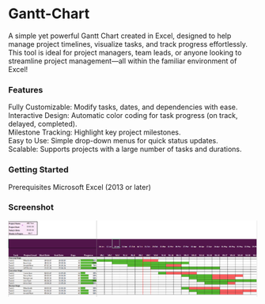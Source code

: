 # Gantt-Chart
A simple yet powerful Gantt Chart created in Excel, designed to help manage project timelines, visualize tasks, and track progress effortlessly. This tool is ideal for project managers, team leads, or anyone looking to streamline project management—all within the familiar environment of Excel!

### Features
Fully Customizable: Modify tasks, dates, and dependencies with ease.<br>
Interactive Design: Automatic color coding for task progress (on track, delayed, completed).<br>
Milestone Tracking: Highlight key project milestones.<br>
Easy to Use: Simple drop-down menus for quick status updates.<br>
Scalable: Supports projects with a large number of tasks and durations.<br>

### Getting Started
Prerequisites
Microsoft Excel (2013 or later)

### Screenshot
<img src="gantt chart screenshot.PNG">
